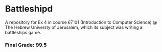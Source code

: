 # Battleshipd
A repository for Ex 4 in course 67101 (Introduction to Computer Science) @ The Hebrew Universty of Jerusalem, which its subject was writing a battleships game.

### Final Grade: 99.5
